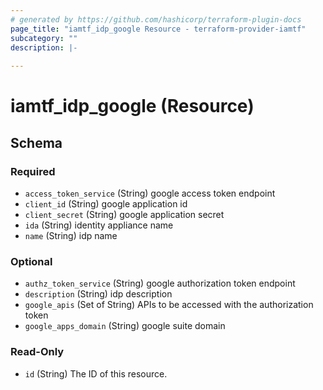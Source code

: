 ```yaml
---
# generated by https://github.com/hashicorp/terraform-plugin-docs
page_title: "iamtf_idp_google Resource - terraform-provider-iamtf"
subcategory: ""
description: |-
  
---
```


# iamtf_idp_google (Resource)





<!-- schema generated by tfplugindocs -->
## Schema

### Required

- `access_token_service` (String) google access token endpoint
- `client_id` (String) google application id
- `client_secret` (String) google application secret
- `ida` (String) identity appliance name
- `name` (String) idp name

### Optional

- `authz_token_service` (String) google authorization token endpoint
- `description` (String) idp description
- `google_apis` (Set of String) APIs to be accessed with the authorization token
- `google_apps_domain` (String) google suite domain

### Read-Only

- `id` (String) The ID of this resource.


